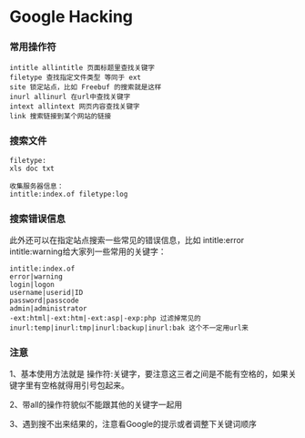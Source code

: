 # Google Hacking

### 常用操作符

```
intitle allintitle 页面标题里查找关键字
filetype 查找指定文件类型 等同于 ext
site 锁定站点，比如 Freebuf 的搜索就是这样
inurl allinurl 在url中查找关键字
intext allintext 网页内容查找关键字
link 搜索链接到某个网站的链接
```

### 搜索文件

```
filetype:
xls doc txt

收集服务器信息：
intitle:index.of filetype:log
```

### 搜索错误信息

此外还可以在指定站点搜索一些常见的错误信息，比如 intitle:error intitle:warning给大家列一些常用的关键字：

```
intitle:index.of
error|warning
login|logon
username|userid|ID
password|passcode
admin|administrator
-ext:html|-ext:htm|-ext:asp|-exp:php 过滤掉常见的
inurl:temp|inurl:tmp|inurl:backup|inurl:bak 这个不一定用url来
```

### 注意

1、基本使用方法就是 操作符:关键字，要注意这三者之间是不能有空格的，如果关键字里有空格就得用引号包起来。

2、带all的操作符貌似不能跟其他的关键字一起用

3、遇到搜不出来结果的，注意看Google的提示或者调整下关键词顺序